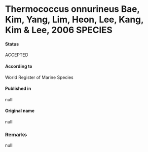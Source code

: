 Thermococcus onnurineus Bae, Kim, Yang, Lim, Heon, Lee, Kang, Kim & Lee, 2006 SPECIES
=======

#### Status
ACCEPTED

#### According to
World Register of Marine Species

#### Published in
null

#### Original name
null

### Remarks
null